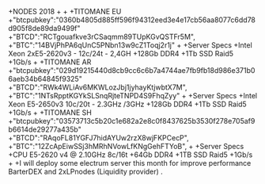 +NODES 2018
+
+
+TITOMANE EU
+"btcpubkey":"0360b4805d885ff596f94312eed3e4e17cb56aa8077c6dd78d905f8de89da9499f"
+"BTCD":"RCTgouafkve3rCSaqmm89TUpKGvQSTFr5M",
+"BTC":"14BVjPhPA6qUnC5PNbn13w9cZ1Toqj2r1j"
+
+Server Specs
+Intel  Xeon 2xE5-2620v3 - 12c/24t - 2,4GH 
+128Gb DDR4
+1Tb SSD Raid5
+1Gb/s
+
+TITOMANE AR
+"btcpubkey":"029d19215440d8cb9cc6c6b7a4744ae7fb9fb18d986e371b06aeb34b64845f9325"
+"BTCD":"RWk4WLiAv6MKWLozJbj1jyhayKtjwbtX7M",
+"BTC":"1NTsRpptKGYkSLSnqRjteTNPD4S9FhqZyy"
+
+Server Specs
+Intel  Xeon E5-2650v3 10c/20t - 2.3GHz /3GHz 
+128Gb DDR4
+1Tb SSD Raid5
+1Gb/s
+
+TITOMANE SH
+"btcpubkey":"03573713c5b20c1e682a2e8c0f8437625b3530f278e705af9b6614de29277a435b"
+"BTCD":"RAqoFL81YGFJ7hidAYUw2rzX8wjFKPCecP",
+"BTC":"12ZcApEiwSSj3hMRhNVowLfKNgGehFTYoB",
+
+Server Specs
+CPU E5-2620 v4 @ 2.10GHz 8c/16t
+64Gb DDR4
+1TB SSD Raid5
+1Gb/s
+
+I will deploy some electrum server this month for improve performance BarterDEX and 2xLPnodes (Liquidity provider) .
